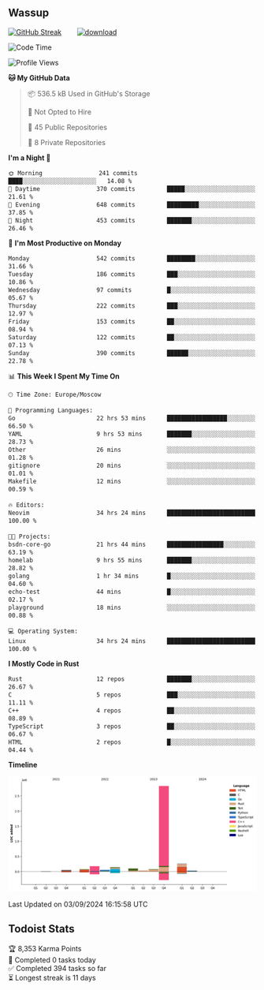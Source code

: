 ## Wassup

<!--
-->

[![GitHub Streak](http://github-readme-streak-stats.herokuapp.com?user=archeoss&theme=shades-of-purple&hide_border=true&date_format=j%20M%5B%20Y%5D)](https://git.io/streak-stats)&nbsp;&nbsp;&nbsp;&nbsp;&nbsp;&nbsp;&nbsp;&nbsp;[![download](https://user-images.githubusercontent.com/68448737/147796309-d8b65b1d-4dde-40d9-b03a-2b42aaa6cd43.jpeg)
](http://bmstu.ru/)

<!--START_SECTION:waka-->
![Code Time](http://img.shields.io/badge/Code%20Time-3%2C191%20hrs%2029%20mins-blue)

![Profile Views](http://img.shields.io/badge/Profile%20Views-0-blue)

**🐱 My GitHub Data** 

> 📦 536.5 kB Used in GitHub's Storage 
 > 
> 🚫 Not Opted to Hire
 > 
> 📜 45 Public Repositories 
 > 
> 🔑 8 Private Repositories 
 > 
**I'm a Night 🦉** 

```text
🌞 Morning                241 commits         ████░░░░░░░░░░░░░░░░░░░░░   14.08 % 
🌆 Daytime                370 commits         █████░░░░░░░░░░░░░░░░░░░░   21.61 % 
🌃 Evening                648 commits         █████████░░░░░░░░░░░░░░░░   37.85 % 
🌙 Night                  453 commits         ███████░░░░░░░░░░░░░░░░░░   26.46 % 
```
📅 **I'm Most Productive on Monday** 

```text
Monday                   542 commits         ████████░░░░░░░░░░░░░░░░░   31.66 % 
Tuesday                  186 commits         ███░░░░░░░░░░░░░░░░░░░░░░   10.86 % 
Wednesday                97 commits          █░░░░░░░░░░░░░░░░░░░░░░░░   05.67 % 
Thursday                 222 commits         ███░░░░░░░░░░░░░░░░░░░░░░   12.97 % 
Friday                   153 commits         ██░░░░░░░░░░░░░░░░░░░░░░░   08.94 % 
Saturday                 122 commits         ██░░░░░░░░░░░░░░░░░░░░░░░   07.13 % 
Sunday                   390 commits         ██████░░░░░░░░░░░░░░░░░░░   22.78 % 
```


📊 **This Week I Spent My Time On** 

```text
🕑︎ Time Zone: Europe/Moscow

💬 Programming Languages: 
Go                       22 hrs 53 mins      █████████████████░░░░░░░░   66.50 % 
YAML                     9 hrs 53 mins       ███████░░░░░░░░░░░░░░░░░░   28.73 % 
Other                    26 mins             ░░░░░░░░░░░░░░░░░░░░░░░░░   01.28 % 
gitignore                20 mins             ░░░░░░░░░░░░░░░░░░░░░░░░░   01.01 % 
Makefile                 12 mins             ░░░░░░░░░░░░░░░░░░░░░░░░░   00.59 % 

🔥 Editors: 
Neovim                   34 hrs 24 mins      █████████████████████████   100.00 % 

🐱‍💻 Projects: 
bsdn-core-go             21 hrs 44 mins      ████████████████░░░░░░░░░   63.19 % 
homelab                  9 hrs 55 mins       ███████░░░░░░░░░░░░░░░░░░   28.82 % 
golang                   1 hr 34 mins        █░░░░░░░░░░░░░░░░░░░░░░░░   04.60 % 
echo-test                44 mins             █░░░░░░░░░░░░░░░░░░░░░░░░   02.17 % 
playground               18 mins             ░░░░░░░░░░░░░░░░░░░░░░░░░   00.88 % 

💻 Operating System: 
Linux                    34 hrs 24 mins      █████████████████████████   100.00 % 
```

**I Mostly Code in Rust** 

```text
Rust                     12 repos            ███████░░░░░░░░░░░░░░░░░░   26.67 % 
C                        5 repos             ███░░░░░░░░░░░░░░░░░░░░░░   11.11 % 
C++                      4 repos             ██░░░░░░░░░░░░░░░░░░░░░░░   08.89 % 
TypeScript               3 repos             ██░░░░░░░░░░░░░░░░░░░░░░░   06.67 % 
HTML                     2 repos             █░░░░░░░░░░░░░░░░░░░░░░░░   04.44 % 
```



**Timeline**

![Lines of Code chart](https://raw.githubusercontent.com/archeoss/archeoss/master/assets/bar_graph.png)


 Last Updated on 03/09/2024 16:15:58 UTC
<!--END_SECTION:waka-->

## Todoist Stats

<!-- TODO-IST:START -->
🏆  8,353 Karma Points           
🌸  Completed 0 tasks today           
✅  Completed 394 tasks so far           
⏳  Longest streak is 11 days
<!-- TODO-IST:END -->
